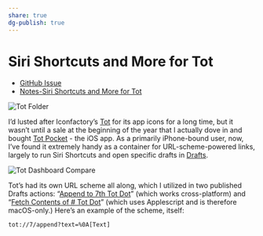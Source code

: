 ```yaml
---
share: true
dg-publish: true
---
```

# Siri Shortcuts and More for Tot
- [GitHub Issue](https://github.com/extratone/bilge/issues/314)
- [Notes-Siri Shortcuts and More for Tot](drafts://open?uuid=E6D127B8-B5CE-45F5-8D6A-0BC5CE12A149)

![Tot Folder](https://user-images.githubusercontent.com/43663476/159338345-8ea492b1-de57-4b41-8461-3655c35be400.png)

I’d lusted after Iconfactory’s [Tot](https://tot.rocks) for its app icons for a long time, but it wasn’t until a sale at the beginning of the year that I actually dove in and bought [Tot Pocket](https://apps.apple.com/us/app/tot-pocket/id1498235191) - the iOS app. As a primarily iPhone-bound user, now, I’ve found it extremely handy as a container for URL-scheme-powered links, largely to run Siri Shortcuts and open specific drafts in [Drafts](https://apps.apple.com/us/app/drafts/id1435957248).

![Tot Dashboard Compare](https://user-images.githubusercontent.com/43663476/160951975-ebc1cc18-3a90-4372-988b-779d69deed28.png)

Tot’s had its own URL scheme all along, which I utilized in two published Drafts actions: “[Append to 7th Tot Dot](https://actions.getdrafts.com/a/1uL)” (which works cross-platform) and “[Fetch Contents of # Tot Dot](https://actions.getdrafts.com/a/1ub)” (which uses Applescript and is therefore macOS-only.) Here’s an example of the scheme, itself:

```
tot://7/append?text=%0A[Text]
```